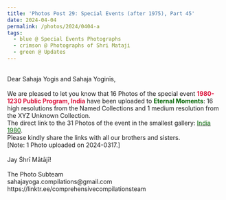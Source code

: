 ```yaml
---
title: 'Photos Post 29: Special Events (after 1975), Part 45'
date: 2024-04-04
permalink: /photos/2024/0404-a
tags:
  - blue @ Special Events Photographs
  - crimson @ Photographs of Shri Mataji
  - green @ Updates
---
```


<p>
<br>
Dear Sahaja Yogis and Sahaja Yoginīs,<br>
<br>
We are pleased to let you know that 16 Photos of the special event <font color="Crimson"><b>1980-1230 Public Program, India</b></font> have been uploaded to <font color="DarkGreen"><b>Eternal Moments</b></font>: 16 high resolutions from the Named Collections and 1 medium resolution from the XYZ Unknown Collection.<br>
The direct link to the 31 Photos of the event in the smallest gallery: <a href="https://eternalmoments.smugmug.com/Countries/India/1980"><font color="DarkGreen">India 1980</font></a>.<br> 
Please kindly share the links with all our brothers and sisters.<br>
[Note: 1 Photo uploaded on 2024-0317.]<br>
<br>
Jay Śhrī Mātājī!<br>
<br>
The Photo Subteam<br>
sahajayoga.compilations@gmail.com<br>
https://linktr.ee/comprehensivecompilationsteam
</p>